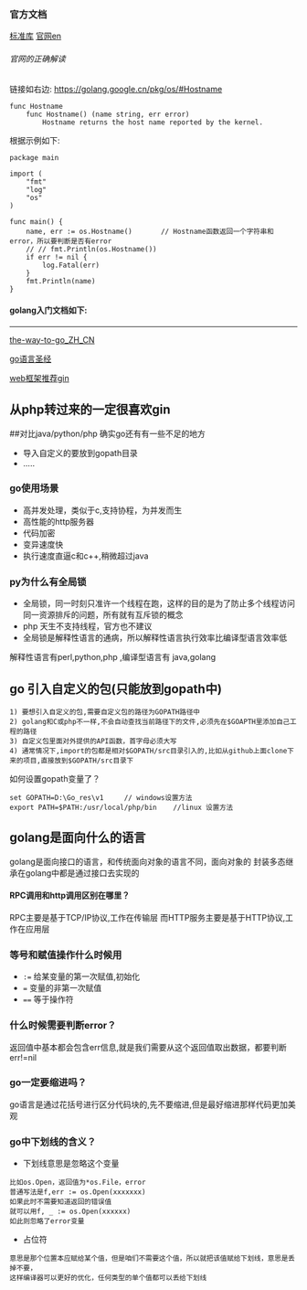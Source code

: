 ### 官方文档
[标准库](http://docscn.studygolang.com/pkg/)
[官网en](https://golang.org/)

###### 官网的正确解读
链接如右边: https://golang.google.cn/pkg/os/#Hostname

```
func Hostname
	func Hostname() (name string, err error)
		Hostname returns the host name reported by the kernel.
```
根据示例如下:
```
package main

import (
	"fmt"
	"log"
	"os"
)

func main() {
	name, err := os.Hostname()       // Hostname函数返回一个字符串和error，所以要判断是否有error
	// // fmt.Println(os.Hostname())
	if err != nil {
		log.Fatal(err)
	}
	fmt.Println(name)
}

```


#### golang入门文档如下:
-----
[the-way-to-go_ZH_CN](https://github.com/nanzhushan/the-way-to-go_ZH_CN/blob/master/eBook/directory.md)

[go语言圣经](https://books.studygolang.com/gopl-zh/)

[web框架推荐gin](https://gin-gonic.com/zh-cn/docs/)


从php转过来的一定很喜欢gin
-----

##对比java/python/php  确实go还有有一些不足的地方
* 导入自定义的要放到gopath目录
* .....

### go使用场景
* 高并发处理，类似于c,支持协程，为并发而生
* 高性能的http服务器
* 代码加密
* 变异速度快
* 执行速度直逼c和c++,稍微超过java

### py为什么有全局锁
* 全局锁，同一时刻只准许一个线程在跑，这样的目的是为了防止多个线程访问同一资源排斥的问题，所有就有互斥锁的概念
* php 天生不支持线程，官方也不建议
* 全局锁是解释性语言的通病，所以解释性语言执行效率比编译型语言效率低

解释性语言有perl,python,php ,编译型语言有 java,golang

## go 引入自定义的包(只能放到gopath中)

    1) 要想引入自定义的包,需要自定义包的路径为GOPATH路径中
    2) golang和C或php不一样,不会自动查找当前路径下的文件,必须先在$GOAPTH里添加自己工程的路径
	3) 自定义包里面对外提供的API函数，首字母必须大写
	4) 通常情况下,import的包都是相对$GOPATH/src目录引入的,比如从github上面clone下来的项目,直接放到$GOPATH/src目录下
		
如何设置gopath变量了？
```
set GOPATH=D:\Go_res\v1     // windows设置方法
export PATH=$PATH:/usr/local/php/bin    //linux 设置方法   

```

## golang是面向什么的语言
golang是面向接口的语言，和传统面向对象的语言不同，面向对象的 封装多态继承在golang中都是通过接口去实现的

#### RPC调用和http调用区别在哪里？
RPC主要是基于TCP/IP协议,工作在传输层
而HTTP服务主要是基于HTTP协议,工作在应用层


### 等号和赋值操作什么时候用
* `:=`  给某变量的第一次赋值,初始化
* `=`   变量的非第一次赋值
* `==`  等于操作符

### 什么时候需要判断error？
返回值中基本都会包含err信息,就是我们需要从这个返回值取出数据，都要判断err!=nil

### go一定要缩进吗？
go语言是通过花括号进行区分代码块的,先不要缩进,但是最好缩进那样代码更加美观

### go中下划线的含义？
* 下划线意思是忽略这个变量
```
比如os.Open，返回值为*os.File，error
普通写法是f,err := os.Open(xxxxxxx)
如果此时不需要知道返回的错误值
就可以用f, _ := os.Open(xxxxxx)
如此则忽略了error变量
```
* 占位符
```
意思是那个位置本应赋给某个值，但是咱们不需要这个值，所以就把该值赋给下划线，意思是丢掉不要，
这样编译器可以更好的优化，任何类型的单个值都可以丢给下划线
```

